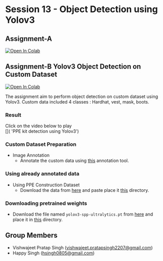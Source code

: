 # Session 13 - Object Detection using Yolov3

## Assignment-A

[![Open In Colab](https://colab.research.google.com/assets/colab-badge.svg)]()




## Assignment-B Yolov3 Object Detection on Custom Dataset

[![Open In Colab](https://colab.research.google.com/assets/colab-badge.svg)]()

The assignment aim to perform object detection on custom dataset using Yolov3.
Custom data included 4 classes : Hardhat, vest, mask, boots.

### Result

Click on the video below to play  
[![]()]( 'PPE kit detection using Yolov3')


### Custom Dataset Preparation

- Image Annotation
    - Annotate the custom data using [this](https://github.com/miki998/YoloV3_Annotation_Tool) annotation tool.

### Using already annotated data


- Using PPE Construction Dataset
    - Download the data from [here]() and paste place it [this]() directory.

### Downloading pretrained weights

- Download the file named `yolov3-spp-ultralytics.pt` from [here](https://drive.google.com/open?id=1LezFG5g3BCW6iYaV89B2i64cqEUZD7e0) and place it in [this](YoloV3/weights) directory.

## Group Members
- Vishwajeet Pratap Singh (vishwajeet.pratapsingh2207@gmail.com)
- Happy Singh (hsingh0805@gmail.com)
